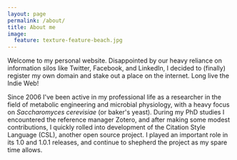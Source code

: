 ```yaml
---
layout: page
permalink: /about/
title: About me
image:
  feature: texture-feature-beach.jpg
---
```


Welcome to my personal website. Disappointed by our heavy reliance on information silos like Twitter, Facebook, and LinkedIn, I decided to (finally) register my own domain and stake out a place on the internet. Long live the Indie Web!

Since 2006 I've been active in my professional life as a researcher in the field of metabolic engineering and microbial physiology, with a heavy focus on *Saccharomyces cerevisiae* (or baker's yeast). During my PhD studies I encountered the reference manager Zotero, and after making some modest contributions, I quickly rolled into development of the Citation Style Language (CSL), another open source project. I played an important role in its 1.0 and 1.0.1 releases, and continue to shepherd the project as my spare time allows.